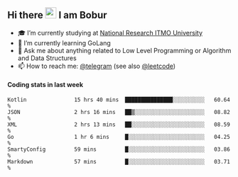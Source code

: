 ## Hi there <img src="https://media.giphy.com/media/hvRJCLFzcasrR4ia7z/giphy.gif" width="25px"> I am Bobur

- :mortar_board: I’m currently studying at [National Research ITMO University](https://itmo.ru/)
- :seedling: I’m currently learning GoLang
- :speech_balloon: Ask me about anything related to Low Level Programming or Algorithm and Data Structures
- :mailbox: How to reach me: [@telegram](https://t.me/bobur_zakirov) (see also [@leetcode](https://leetcode.com/insanis/))      

#### Coding stats in last week

<!--START_SECTION:waka-->

```text
Kotlin               15 hrs 40 mins  ███████████████░░░░░░░░░░   60.64 %
JSON                 2 hrs 16 mins   ██▒░░░░░░░░░░░░░░░░░░░░░░   08.82 %
XML                  2 hrs 13 mins   ██░░░░░░░░░░░░░░░░░░░░░░░   08.59 %
Go                   1 hr 6 mins     █░░░░░░░░░░░░░░░░░░░░░░░░   04.25 %
SmartyConfig         59 mins         █░░░░░░░░░░░░░░░░░░░░░░░░   03.86 %
Markdown             57 mins         █░░░░░░░░░░░░░░░░░░░░░░░░   03.71 %
```

<!--END_SECTION:waka-->
